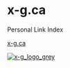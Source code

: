 # x-g.ca
Personal Link Index

[x-g.ca](https://x-g.ca)


[![x-g_logo_grey](https://github.com/user-attachments/assets/747c69e5-1165-48f2-b535-44608a8b7de1)](https://x-g.ca)
